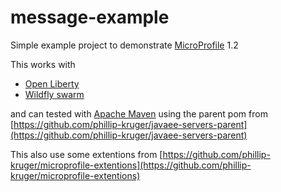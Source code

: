 # message-example
Simple example project to demonstrate [MicroProfile](https://microprofile.io/) 1.2

This works with

* [Open Liberty](https://openliberty.io/)
* [Wildfly swarm](http://wildfly-swarm.io/) 

and can tested with [Apache Maven](https://maven.apache.org/) using the parent pom from [https://github.com/phillip-kruger/javaee-servers-parent](https://github.com/phillip-kruger/javaee-servers-parent)

This also use some extentions from [https://github.com/phillip-kruger/microprofile-extentions](https://github.com/phillip-kruger/microprofile-extentions)
